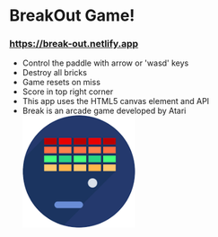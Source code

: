 # BreakOut Game!

### https://break-out.netlify.app

- Control the paddle with arrow or 'wasd' keys
- Destroy all bricks
- Game resets on miss
- Score in top right corner
- This app uses the HTML5 canvas element and API
- Break is an arcade game developed by Atari
  <br>
  <img src="img/download.png" alt="drawing" width="200" height="200"/>
